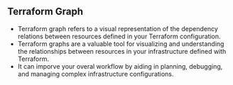 ## Terraform Graph
- Terraform graph refers to a visual representation of the dependency relations between resources defined in your Terraform configuration.
- Terraform graphs are a valuable tool for visualizing and understanding the relationships between resources in your infrastructure defined with Terraform.
- It can imporve your overal workflow by aiding in planning, debugging, and managing complex infrastructure configurations.